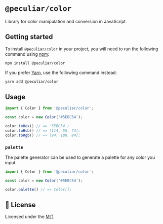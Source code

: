# `@peculiar/color`

Library for color manipulation and conversion in JavaScript.

## Getting started

To install `@peculiar/color` in your project, you will need to run the
following command using [npm](https://www.npmjs.com/):

```bash
npm install @peculiar/color
```

If you prefer [Yarn](https://yarnpkg.com/en/), use the following command instead:

```bash
yarn add @peculiar/color
```

## Usage

```js
import { Color } from '@peculiar/color';

const color = new Color('#5EBC54');

color.toHex() // => '5EBC54';
color.toHsb() // => [114, 55, 74];
color.toRgb() // => [94, 188, 84];
```

### `palette`

The palette generator can be used to generate a palette for any color you input.

```js
import { Color } from '@peculiar/color';

const color = new Color('#5EBC54');

color.palette() // => Color[];
```

## 📝 License

Licensed under the [MIT](/LICENSE).
